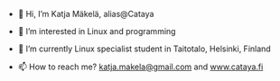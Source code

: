 - 👋 Hi, I’m Katja Mäkelä, alias@Cataya
- 👀 I’m interested in Linux and programming
- 🌱 I’m currently Linux specialist student in Taitotalo, Helsinki, Finland

- 📫 How to reach me? katja.makela@gmail.com and www.cataya.fi

<!---
Cataya/Cataya is a ✨ special ✨ repository because its `README.md` (this file) appears on your GitHub profile.
You can click the Preview link to take a look at your changes.
--->
